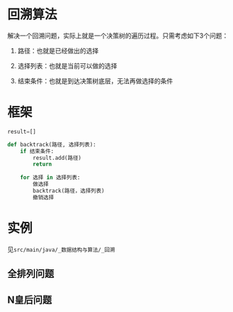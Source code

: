 # 回溯算法

解决一个回溯问题，实际上就是一个决策树的遍历过程。只需考虑如下3个问题：

1. 路径：也就是已经做出的选择

2. 选择列表：也就是当前可以做的选择

3. 结束条件：也就是到达决策树底层，无法再做选择的条件

# 框架

```python
result=[]

def backtrack(路径, 选择列表):
    if 结束条件:
        result.add(路径)
        return
    
    for 选择 in 选择列表:
        做选择
        backtrack(路径，选择列表)
        撤销选择
```

# 实例

见`src/main/java/_数据结构与算法/_回溯`

## 全排列问题

## N皇后问题
